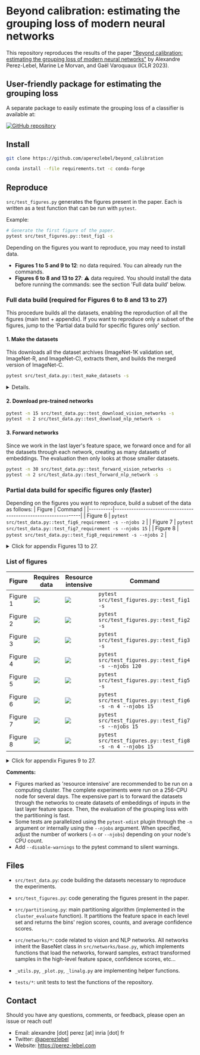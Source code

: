# Beyond calibration: estimating the grouping loss of modern neural networks
This repository reproduces the results of the paper ["Beyond calibration: estimating the grouping loss of modern neural networks"](https://arxiv.org/abs/2210.16315) by Alexandre Perez-Lebel, Marine Le Morvan, and Gaël Varoquaux (ICLR 2023).


## User-friendly package for estimating the grouping loss
A separate package to easily estimate the grouping loss of a classifier is available at:  

[![GitHub repository](https://img.shields.io/badge/glest-6EC041?logo=github&label=GitHub)](https://github.com/aperezlebel/glest)

## Install

```bash
git clone https://github.com/aperezlebel/beyond_calibration
```

```bash
conda install --file requirements.txt -c conda-forge
```

## Reproduce
`src/test_figures.py` generates the figures present in the paper. Each is written as a test function that can be run with `pytest`.

Example:
```bash
# Generate the first figure of the paper.
pytest src/test_figures.py::test_fig1 -s
```

Depending on the figures you want to reproduce, you may need to install data.
* **Figures 1 to 5 and 9 to 12**: no data required. You can already run the commands.
* **Figures 6 to 8 and 13 to 27**: ⚠️ data required. You should install the data before running the commands: see the section 'Full data build' below.


### Full data build (required for Figures 6 to 8 and 13 to 27)
This procedure builds all the datasets, enabling the reproduction of all the figures (main text + appendix). If you want to reproduce only a subset of the figures, jump to the 'Partial data build for specific figures only' section.

#### 1. Make the datasets
This downloads all the dataset archives (ImageNet-1K validation set, ImageNet-R, and ImageNet-C), extracts them, and builds the merged version of ImageNet-C.
```bash
pytest src/test_data.py::test_make_datasets -s
```


<details>
  <summary>Details.</summary>
  The above is equivalent to running the following commands separately.

  #### 1.1 Download dataset archives
  This downloads the dataset archives of ImageNet-1K (val), ImageNet-R, and ImageNet-C.
  ```bash
  pytest src/test_data.py::test_download_datasets -s
  ```
  #### 1.2. Extract dataset archives
  ```bash
  pytest src/test_data.py::test_extract_datasets -s
  ```
  #### 1.3. Create ImageNet-C merged dataset
  This is a manually created dataset from corruptions of ImageNet-C. More details are in section D.2 of the article.
  ```bash
  pytest src/test_data.py::test_make_imagenet_c_merged_no_rep -s
  ```

</details>

#### 2. Download pre-trained networks
```bash
pytest -n 15 src/test_data.py::test_download_vision_networks -s
pytest -n 2 src/test_data.py::test_download_nlp_network -s
```
#### 3. Forward networks
Since we work in the last layer's feature space, we forward once and for all the datasets through each network, creating as many datasets of embeddings. The evaluation then only looks at those smaller datasets.
```bash
pytest -n 30 src/test_data.py::test_forward_vision_networks -s
pytest -n 2 src/test_data.py::test_forward_nlp_network -s
```



### Partial data build for specific figures only (faster)
Depending on the figures you want to reproduce, build a subset of the data as follows:
| Figure   | Command                                                        |
|----------|----------------------------------------------------------------|
| Figure 6 |  `pytest src/test_data.py::test_fig6_requirement -s --njobs 2`      |
| Figure 7 |  `pytest src/test_data.py::test_fig7_requirement -s --njobs 15`      |
| Figure 8 |  `pytest src/test_data.py::test_fig8_requirement -s --njobs 2`      |

<details>
  <summary>Click for appendix Figures 13 to 27.</summary>

| Figure   | Command                                                        |
|----------|----------------------------------------------------------------|
| Figure 13 |  `pytest src/test_data.py::test_fig13_requirement -s --njobs 15`      |
| Figure 14 |  `pytest src/test_data.py::test_fig14_requirement -s --njobs 30`      |
| Figure 15 |  `pytest src/test_data.py::test_fig15_requirement -s --njobs 15`      |
| Figure 16 |  `pytest src/test_data.py::test_fig16_requirement -s --njobs 15`      |
| Figure 17 |  `pytest src/test_data.py::test_fig17_requirement -s --njobs 15`      |
| Figure 18 |  `pytest src/test_data.py::test_fig18_requirement -s --njobs 15`      |
| Figure 19 |  `pytest src/test_data.py::test_fig19_requirement -s --njobs 15`      |
| Figure 20 |  `pytest src/test_data.py::test_fig20_requirement -s --njobs 15`      |
| Figure 21 |  `pytest src/test_data.py::test_fig21_requirement -s --njobs 15`      |
| Figure 22 |  `pytest src/test_data.py::test_fig22_requirement -s --njobs 15`      |
| Figure 23 |  `pytest src/test_data.py::test_fig23_requirement -s --njobs 15`      |
| Figure 24 |  `pytest src/test_data.py::test_fig24_requirement -s --njobs 15`      |
| Figure 25 |  `pytest src/test_data.py::test_fig25_requirement -s --njobs 15`      |
| Figure 26 |  `pytest src/test_data.py::test_fig26_requirement -s --njobs 15`      |
| Figure 27 |  `pytest src/test_data.py::test_fig27_requirement -s --njobs 15`      |
</details>

### List of figures

| Figure   | Requires <br> data | Resource <br> intensive | Command  |
|----------|---------------|--------------------|---|
| Figure 1 |       <img src="https://img.shields.io/badge/No-Green.svg?logo=LOGO">      |    <img src="https://img.shields.io/badge/No-Green.svg?logo=LOGO">             | `pytest src/test_figures.py::test_fig1 -s`   |
| Figure 2 |       <img src="https://img.shields.io/badge/No-Green.svg?logo=LOGO">     |    <img src="https://img.shields.io/badge/No-Green.svg?logo=LOGO">             | `pytest src/test_figures.py::test_fig2 -s`   |
| Figure 3 |       <img src="https://img.shields.io/badge/No-Green.svg?logo=LOGO">     |    <img src="https://img.shields.io/badge/No-Green.svg?logo=LOGO">             | `pytest src/test_figures.py::test_fig3 -s`   |
| Figure 4 |       <img src="https://img.shields.io/badge/No-Green.svg?logo=LOGO">     |    <img src="https://img.shields.io/badge/Yes-yellow.svg?logo=LOGO">            | `pytest src/test_figures.py::test_fig4 -s --njobs 120`   |
| Figure 5 |       <img src="https://img.shields.io/badge/No-Green.svg?logo=LOGO">     |    <img src="https://img.shields.io/badge/No-Green.svg?logo=LOGO">             | `pytest src/test_figures.py::test_fig5 -s`   |
| Figure 6 |       <img src="https://img.shields.io/badge/Yes-yellow.svg?logo=LOGO">     |    <img src="https://img.shields.io/badge/Yes-yellow.svg?logo=LOGO">             | `pytest src/test_figures.py::test_fig6 -s -n 4 --njobs 15`   |
| Figure 7 |       <img src="https://img.shields.io/badge/Yes-yellow.svg?logo=LOGO">     |    <img src="https://img.shields.io/badge/Yes-yellow.svg?logo=LOGO">             | `pytest src/test_figures.py::test_fig7 -s --njobs 15`   |
| Figure 8 |       <img src="https://img.shields.io/badge/Yes-yellow.svg?logo=LOGO">     |    <img src="https://img.shields.io/badge/Yes-yellow.svg?logo=LOGO">             | `pytest src/test_figures.py::test_fig8 -s -n 4 --njobs 15`   |

<details>
  <summary>Click for appendix Figures 9 to 27.</summary>

| Figure   | Requires <br> data | Resource <br> intensive | Command  |
|----------|---------------|--------------------|---|
| Figure 9 |       <img src="https://img.shields.io/badge/No-Green.svg?logo=LOGO">     |    <img src="https://img.shields.io/badge/No-Green.svg?logo=LOGO">             | `pytest src/test_figures.py::test_fig9 -s`   |
| Figure 10 |       <img src="https://img.shields.io/badge/No-Green.svg?logo=LOGO">     |    <img src="https://img.shields.io/badge/No-Green.svg?logo=LOGO">             | `pytest src/test_figures.py::test_fig10 -s`   |
| Figure 11 |       <img src="https://img.shields.io/badge/No-Green.svg?logo=LOGO">     |    <img src="https://img.shields.io/badge/No-Green.svg?logo=LOGO">             | `pytest src/test_figures.py::test_fig11 -s`   |
| Figure 12 |       <img src="https://img.shields.io/badge/No-Green.svg?logo=LOGO">     |    <img src="https://img.shields.io/badge/No-Green.svg?logo=LOGO">             | `pytest src/test_figures.py::test_fig12 -s`   |
| Figure 13 |       <img src="https://img.shields.io/badge/Yes-yellow.svg?logo=LOGO">     |    <img src="https://img.shields.io/badge/Yes-yellow.svg?logo=LOGO">             | `pytest src/test_figures.py::test_fig13 -s --njobs 15`   |
| Figure 14 |       <img src="https://img.shields.io/badge/Yes-yellow.svg?logo=LOGO">     |    <img src="https://img.shields.io/badge/Yes-yellow.svg?logo=LOGO">             | `pytest src/test_figures.py::test_fig14 -s --njobs 120`   |
| Figure 15 |       <img src="https://img.shields.io/badge/Yes-yellow.svg?logo=LOGO">     |    <img src="https://img.shields.io/badge/Yes-yellow.svg?logo=LOGO">             | `pytest src/test_figures.py::test_fig15 -s -n 15 --njobs 8`   |
| Figure 16 |       <img src="https://img.shields.io/badge/Yes-yellow.svg?logo=LOGO">     |    <img src="https://img.shields.io/badge/Yes-yellow.svg?logo=LOGO">             | `pytest src/test_figures.py::test_fig16 -s -n 15 --njobs 8`   |
| Figure 17 |       <img src="https://img.shields.io/badge/Yes-yellow.svg?logo=LOGO">     |    <img src="https://img.shields.io/badge/Yes-yellow.svg?logo=LOGO">             | `pytest src/test_figures.py::test_fig17 -s -n 15 --njobs 8`   |
| Figure 18 |       <img src="https://img.shields.io/badge/Yes-yellow.svg?logo=LOGO">     |    <img src="https://img.shields.io/badge/Yes-yellow.svg?logo=LOGO">             | `pytest src/test_figures.py::test_fig18 -s -n 15 --njobs 8`   |
| Figure 19 |       <img src="https://img.shields.io/badge/Yes-yellow.svg?logo=LOGO">     |    <img src="https://img.shields.io/badge/Yes-yellow.svg?logo=LOGO">             | `pytest src/test_figures.py::test_fig19 -s -n 15 --njobs 8`   |
| Figure 20 |       <img src="https://img.shields.io/badge/Yes-yellow.svg?logo=LOGO">     |    <img src="https://img.shields.io/badge/Yes-yellow.svg?logo=LOGO">             | `pytest src/test_figures.py::test_fig20 -s -n 15 --njobs 8`   |
| Figure 21 |       <img src="https://img.shields.io/badge/Yes-yellow.svg?logo=LOGO">     |    <img src="https://img.shields.io/badge/Yes-yellow.svg?logo=LOGO">             | `pytest src/test_figures.py::test_fig21 -s -n 15 --njobs 8`   |
| Figure 22 |       <img src="https://img.shields.io/badge/Yes-yellow.svg?logo=LOGO">     |    <img src="https://img.shields.io/badge/Yes-yellow.svg?logo=LOGO">             | `pytest src/test_figures.py::test_fig22 -s -n 15 --njobs 8`   |
| Figure 23 |       <img src="https://img.shields.io/badge/Yes-yellow.svg?logo=LOGO">     |    <img src="https://img.shields.io/badge/Yes-yellow.svg?logo=LOGO">             | `pytest src/test_figures.py::test_fig23 -s -n 15 --njobs 8`   |
| Figure 24 |       <img src="https://img.shields.io/badge/Yes-yellow.svg?logo=LOGO">     |    <img src="https://img.shields.io/badge/Yes-yellow.svg?logo=LOGO">             | `pytest src/test_figures.py::test_fig24 -s -n 15 --njobs 8`   |
| Figure 25 |       <img src="https://img.shields.io/badge/Yes-yellow.svg?logo=LOGO">     |    <img src="https://img.shields.io/badge/Yes-yellow.svg?logo=LOGO">             | `pytest src/test_figures.py::test_fig25 -s -n 15 --njobs 8`   |
| Figure 26 |       <img src="https://img.shields.io/badge/Yes-yellow.svg?logo=LOGO">     |    <img src="https://img.shields.io/badge/Yes-yellow.svg?logo=LOGO">             | `pytest src/test_figures.py::test_fig26 -s -n 15 --njobs 8`   |
| Figure 27 |       <img src="https://img.shields.io/badge/Yes-yellow.svg?logo=LOGO">     |    <img src="https://img.shields.io/badge/Yes-yellow.svg?logo=LOGO">             | `pytest src/test_figures.py::test_fig27 -s -n 15 --njobs 8`   |
</details>

**Comments:**
* Figures marked as 'resource intensive' are recommended to be run on a computing cluster. The complete experiments were run on a 256-CPU node for several days. The expensive part is to forward the datasets through the networks to create datasets of embeddings of inputs in the last layer feature space. Then, the evaluation of the grouping loss with the partitioning is fast.
* Some tests are parallelized using the `pytest-xdist` plugin through the `-n` argument or internally using the `--njobs` argument. When specified, adjust the number of workers (`-n` or `--njobs`) depending on your node's CPU count.
* Add `--disable-warnings` to the pytest command to silent warnings.

## Files
* `src/test_data.py`: code building the datasets necessary to reproduce the experiments.
* `src/test_figures.py`: code generating the figures present in the paper.

* `src/partitioning.py`: main partitioning algorithm (implemented in the `cluster_evaluate` function). It partitions the feature space in each level set and returns the bins' region scores, counts, and average confidence scores.
* `src/networks/*`: code related to vision and NLP networks. All networks inherit the BaseNet class in `src/networks/base.py`, which implements functions that load the networks, forward samples, extract transformed samples in the high-level feature space, confidence scores, etc...
* `_utils.py`, `_plot.py`, `_linalg.py` are implementing helper functions.
* `tests/*`: unit tests to test the functions of the repository.


## Contact

Should you have any questions, comments, or feedback, please open an issue or reach out!
* Email: alexandre [dot] perez [at] inria [dot] fr
* Twitter: [@aperezlebel](https://twitter.com/aperezlebel)
* Website: https://perez-lebel.com
